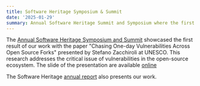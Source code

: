 ```yaml
---
title: Software Heritage Symposium & Summit
date: '2025-01-29'
summary: Annual Software Heritage Summit and Symposium where the first result of our work have been presented at Unesco by Stefano Zacchiroli.
---
```

The [Annual Software Heritage Symposium and Summit](https://www.softwareheritage.org/2024/11/19/software-heritage-2025-symposium-summit/) showcased the first result of our work with the paper "Chasing One-day Vulnerabilities Across Open Source Forks" presented by Stefano Zacchiroli at UNESCO. This research addresses the critical issue of vulnerabilities in the open-source ecosystem. The slide of the presentation are available [online](https://annex.softwareheritage.org/public/events/2025-01-29-swhsymposium/02_Zacchiroli_SWHSec_2.pdf)

The Software Heritage [annual report](https://annex.softwareheritage.org/public/annual-reports/2024/SoftwareHeritageReport_2024.pdf) also presents our work. 